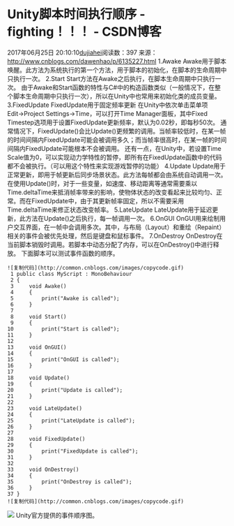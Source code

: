# Unity脚本时间执行顺序 - fighting！！！ - CSDN博客
2017年06月25日 20:10:10[dujiahei](https://me.csdn.net/dujiahei)阅读数：397
来源：http://www.cnblogs.com/dawenhao/p/6135227.html
1.Awake
Awake用于脚本唤醒。此方法为系统执行的第一个方法，用于脚本的初始化，在脚本的生命周期中只执行一次。
2.Start
Start方法在Awake之后执行，在脚本生命周期中只执行一次。
由于Awake和Start函数的特性与C#中的构造函数类似（一般情况下，在整个脚本生命周期中只执行一次），所以在Unity中也常用来初始化类的成员变量。
3.FixedUpdate
FixedUpdate用于固定频率更新
在Unity中依次单击菜单项Edit→Project Settings→Time，可以打开Time Manager面板，其中Fixed Timestep选项用于设置FixedUpdate更新频率，默认为0.02秒，即每秒50次。
通常情况下，FixedUpdate()会比Update()更频繁的调用。当帧率较低时，在某一帧的时间间隔内FixedUpdate可能会被调用多久；而当帧率很高时，在某一帧的时间间隔内FixedUpdate可能根本不会被调用。
还有一点，在Unity中，若设置Time Scale值为0，可以实现动力学特性的暂停，即所有在FixedUpdate函数中的代码都不会被执行。（可以用这个特性来实现游戏暂停的功能）
4.Update
Update用于正常更新，即用于帧更新后同步场景状态。此方法每帧都会由系统自动调用一次。
在使用Update()时，对于一些变量，如速度、移动距离等通常需要乘以Time.deltaTime来抵消帧率带来的影响，使物体状态的改变看起来比较均匀、正常。而在FixedUpdate中，由于其更新帧率固定，所以不需要采用Time.deltaTime来修正状态改变帧率。
5.LateUpdate
LateUpdate用于延迟更新，此方法在Update()之后执行，每一帧调用一次。
6.OnGUI
OnGUI用来绘制用户交互界面，在一帧中会调用多次。其中，与布局（Layout）和重绘（Repaint）相关的事件会被优先处理，然后是键盘和鼠标事件。
7.OnDestroy
OnDestroy在当前脚本销毁时调用。若脚本中动态分配了内存，可以在OnDestroy()中进行释放。
下面脚本可以测试事件函数的顺序。
```
![复制代码](http://common.cnblogs.com/images/copycode.gif)
 1 public class MyScript : MonoBehaviour
 2 {
 3     void Awake()
 4     {
 5         print("Awake is called");
 6     }
 7 
 8     void Start()
 9     {
10         print("Start is called");
11     }
12 
13     void OnGUI()
14     {
15         print("OnGUI is called");
16     }
17 
18     void Update()
19     {
20         print("Update is called");
21     }
22 
23     void LateUpdate()
24     {
25         print("LateUpdate is called");
26     }
27 
28     void FixedUpdate()
29     {
30         print("FixedUpdate is called");
31     }
32 
33     void OnDestroy()
34     {
35         print("OnDestroy is called");
36     }
37 }
![复制代码](http://common.cnblogs.com/images/copycode.gif)
```
![](http://images2015.cnblogs.com/blog/823252/201612/823252-20161205200415882-289892454.png)
Unity官方提供的事件顺序图。
